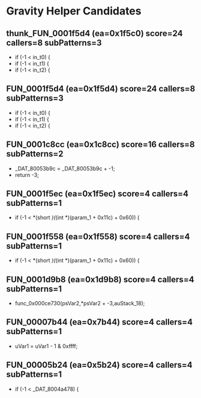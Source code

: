 # Gravity Helper Candidates

## thunk_FUN_0001f5d4 (ea=0x1f5c0) score=24 callers=8 subPatterns=3
- if (-1 < in_t0) {
- if (-1 < in_t1) {
- if (-1 < in_t2) {

## FUN_0001f5d4 (ea=0x1f5d4) score=24 callers=8 subPatterns=3
- if (-1 < in_t0) {
- if (-1 < in_t1) {
- if (-1 < in_t2) {

## FUN_0001c8cc (ea=0x1c8cc) score=16 callers=8 subPatterns=2
- _DAT_80053b9c = _DAT_80053b9c + -1;
- return -3;

## FUN_0001f5ec (ea=0x1f5ec) score=4 callers=4 subPatterns=1
- if (-1 < *(short *)(*(int *)(param_1 + 0x11c) + 0x60)) {

## FUN_0001f558 (ea=0x1f558) score=4 callers=4 subPatterns=1
- if (-1 < *(short *)(*(int *)(param_1 + 0x11c) + 0x60)) {

## FUN_0001d9b8 (ea=0x1d9b8) score=4 callers=4 subPatterns=1
- func_0x000ce730(psVar2,*psVar2 + -3,auStack_18);

## FUN_00007b44 (ea=0x7b44) score=4 callers=4 subPatterns=1
- uVar1 = uVar1 - 1 & 0xffff;

## FUN_00005b24 (ea=0x5b24) score=4 callers=4 subPatterns=1
- if (-1 < _DAT_8004a478) {
